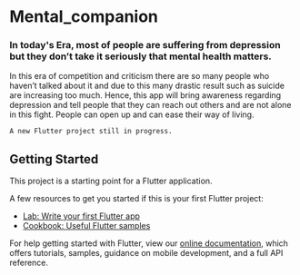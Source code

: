 # Mental_companion

### In today's Era, most of people are suffering from depression but they don’t take it seriously that mental health matters.
In this era of competition and criticism there are so many people who haven’t talked about it and due to this many drastic result such as suicide are increasing too much.
Hence, this app will bring awareness regarding depression and tell people that they can reach out others and are not alone in this fight. People can open up and can ease their way of living. 

`A new Flutter project still in progress.`

## Getting Started

This project is a starting point for a Flutter application.

A few resources to get you started if this is your first Flutter project:

- [Lab: Write your first Flutter app](https://flutter.dev/docs/get-started/codelab)
- [Cookbook: Useful Flutter samples](https://flutter.dev/docs/cookbook)

For help getting started with Flutter, view our
[online documentation](https://flutter.dev/docs), which offers tutorials,
samples, guidance on mobile development, and a full API reference.
